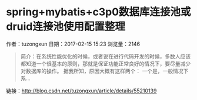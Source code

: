 # spring+mybatis+c3p0数据库连接池或druid连接池使用配置整理
作者：tuzongxun
日期：2017-02-15 15:23
浏览量：2146
> 简介：在系统性能优化的时候，或者说在进行代码开发的时候，多数人应该都知道一个很基本的原则，那就是保证功能正常良好的情况下，要尽量减少对数据库的操作。 
据我所知，原因大概有这样两个： 
一个是，一般情况下系...

 链接：http://blog.csdn.net/tuzongxun/article/details/55210139
